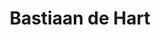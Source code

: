 ---
title: 'Bastiaan de Hart'
url: 'https://bastiaandehart.com'
tags: ['web developer', 'graphic designer']
nsfw: false
rss: false
---